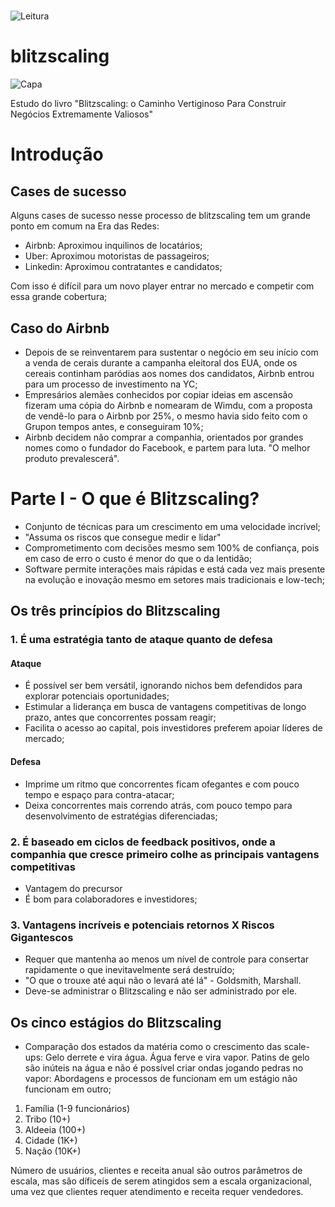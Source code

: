 # 
![Leitura](https://img.shields.io/badge/Lido-0%25-brightgreen)

# blitzscaling
![Capa](https://images-na.ssl-images-amazon.com/images/I/51ncewNcVLL._SX331_BO1,204,203,200_.jpg)

Estudo do livro "Blitzscaling: o Caminho Vertiginoso Para Construir Negócios Extremamente Valiosos"

# Introdução

## Cases de sucesso
Alguns cases de sucesso nesse processo  de blitzscaling tem um grande ponto em comum na Era das Redes: 
- Airbnb: Aproximou inquilinos de locatários;
- Uber: Aproximou motoristas de passageiros;
- Linkedin: Aproximou contratantes e candidatos;

Com isso é difícil para um novo player entrar no mercado e competir com essa grande cobertura;


## Caso do Airbnb
- Depois de se reinventarem para sustentar o negócio em seu início com a venda de cerais durante a campanha eleitoral dos EUA, onde os cereais continham paródias aos nomes dos candidatos, Airbnb entrou para um processo de investimento na YC;
- Empresários alemães conhecidos por copiar ideias em ascensão fizeram uma cópia do Airbnb e nomearam de Wimdu, com a proposta de vendê-lo para o Airbnb por 25%, o mesmo havia sido feito com o Grupon tempos antes, e conseguiram 10%;
- Airbnb decidem não comprar a companhia, orientados por grandes nomes como o fundador do Facebook, e partem para luta. "O melhor produto prevalescerá".


# Parte I - O que é Blitzscaling?
- Conjunto de técnicas para um crescimento em uma velocidade incrível;
- "Assuma os riscos que consegue medir e lidar"
- Comprometimento com decisões mesmo sem 100% de confiança, pois em caso de erro o custo é menor do que o da lentidão;
- Software permite interações mais rápidas e está cada vez mais presente na evolução e inovação mesmo em setores mais tradicionais e low-tech;

## Os três princípios do Blitzscaling

### 1. É uma estratégia tanto de ataque quanto de defesa

#### Ataque
- É possível ser bem versátil, ignorando nichos bem defendidos para explorar potenciais oportunidades;
- Estimular a liderança em busca de vantagens competitivas de longo prazo, antes que concorrentes possam reagir;
- Facilita o acesso ao capital, pois investidores preferem apoiar líderes de mercado;

#### Defesa
- Imprime um ritmo que concorrentes ficam ofegantes e com pouco tempo e espaço para contra-atacar;
- Deixa concorrentes mais correndo atrás, com pouco tempo para desenvolvimento de estratégias diferenciadas;


### 2. É baseado em ciclos de feedback positivos, onde a companhia que cresce primeiro colhe as principais vantagens competitivas
- Vantagem do precursor
- É bom para colaboradores e investidores;

### 3. Vantagens incríveis e potenciais retornos X Riscos Gigantescos
- Requer que mantenha ao menos um nível de controle para consertar rapidamente o que inevitavelmente será destruído;
- "O que o trouxe até aqui não o levará até lá" -  Goldsmith, Marshall.
- Deve-se administrar o Blitzscaling e não ser administrado por ele.

## Os cinco estágios do Blitzscaling
- Comparação dos estados da matéria como o crescimento das scale-ups: Gelo derrete e vira água. Água ferve e vira vapor. Patins de gelo são inúteis na água e não é possível criar ondas jogando pedras no vapor: Abordagens e processos de funcionam em um estágio não funcionam em outro;

1. Família (1-9 funcionários)
2. Tribo (10+)
3. Aldeeia (100+)
4. Cidade (1K+)
5. Nação (10K+)

Número de usuários, clientes e receita anual são outros parâmetros de escala, mas são díficeis de serem atingidos sem a escala organizacional, uma vez que clientes requer atendimento e receita requer vendedores.
